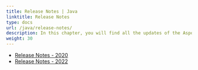 ```yaml
---
title: Release Notes | Java
linktitle: Release Notes
type: docs
url: /java/release-notes/
description: In this chapter, you will find all the updates of the Aspose.PUB API solution for Java divided into the sections according to the year of the release.
weight: 30
---
```


- [Release Notes - 2020](/pub/net/release-notes-2020/)
- [Release Notes - 2022](/pub/net/release-notes-2022/)

